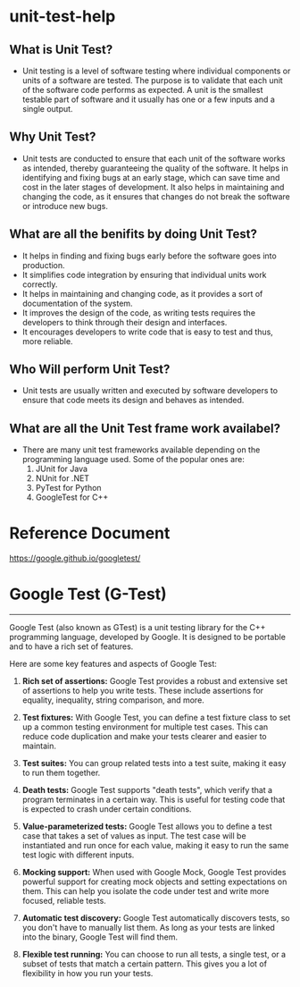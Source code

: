 # unit-test-help
## What is Unit Test?
- Unit testing is a level of software testing where individual components or units of a software are tested. The purpose is to validate that each unit of the          software code performs as expected. A unit is the smallest testable part of software and it usually has one or a few inputs and a single output.

## Why Unit Test?
- Unit tests are conducted to ensure that each unit of the software works as intended, thereby guaranteeing the quality of the software. It helps in identifying and   fixing bugs at an early stage, which can save time and cost in the later stages of development. It also helps in maintaining and changing the code, as it ensures    that changes do not break the software or introduce new bugs.

## What are all the benifits by doing Unit Test?
- It helps in finding and fixing bugs early before the software goes into production.
- It simplifies code integration by ensuring that individual units work correctly.
- It helps in maintaining and changing code, as it provides a sort of documentation of the system.
- It improves the design of the code, as writing tests requires the developers to think through their design and interfaces.
- It encourages developers to write code that is easy to test and thus, more reliable.

## Who Will perform Unit Test?
- Unit tests are usually written and executed by software developers to ensure that code meets its design and behaves as intended.
  
## What are all the Unit Test frame work availabel?
- There are many unit test frameworks available depending on the programming language used. Some of the popular ones are:
  1. JUnit for Java
  2. NUnit for .NET
  3. PyTest for Python
  4. GoogleTest for C++

# Reference Document
https://google.github.io/googletest/

# Google Test (G-Test)
-----------------------
Google Test (also known as GTest) is a unit testing library for the C++ programming language, developed by Google. It is designed to be portable and to have a rich set of features.

Here are some key features and aspects of Google Test:

1. **Rich set of assertions:** Google Test provides a robust and extensive set of assertions to help you write tests. These include assertions for equality, inequality, string comparison, and more.

2. **Test fixtures:** With Google Test, you can define a test fixture class to set up a common testing environment for multiple test cases. This can reduce code duplication and make your tests clearer and easier to maintain.

3. **Test suites:** You can group related tests into a test suite, making it easy to run them together.

4. **Death tests:** Google Test supports "death tests", which verify that a program terminates in a certain way. This is useful for testing code that is expected to crash under certain conditions.

5. **Value-parameterized tests:** Google Test allows you to define a test case that takes a set of values as input. The test case will be instantiated and run once for each value, making it easy to run the same test logic with different inputs.

6. **Mocking support:** When used with Google Mock, Google Test provides powerful support for creating mock objects and setting expectations on them. This can help you isolate the code under test and write more focused, reliable tests.

7. **Automatic test discovery:** Google Test automatically discovers tests, so you don't have to manually list them. As long as your tests are linked into the binary, Google Test will find them.

8. **Flexible test running:** You can choose to run all tests, a single test, or a subset of tests that match a certain pattern. This gives you a lot of flexibility in how you run your tests.

